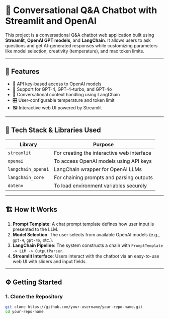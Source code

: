 # 💬 Conversational Q&A Chatbot with Streamlit and OpenAI

This project is a conversational Q&A chatbot web application built using **Streamlit**, **OpenAI GPT models**, and **LangChain**. It allows users to ask questions and get AI-generated responses while customizing parameters like model selection, creativity (temperature), and max token limits.

---

## 🚀 Features

- 🔐 API key-based access to OpenAI models
- 🤖 Support for GPT-4, GPT-4-turbo, and GPT-4o
- 🔄 Conversational context handling using LangChain
- 🎛️ User-configurable temperature and token limit
- 🖼️ Interactive web UI powered by Streamlit

---

## 🧰 Tech Stack & Libraries Used

| Library             | Purpose                                                                 |
|---------------------|-------------------------------------------------------------------------|
| `streamlit`         | For creating the interactive web interface                              |
| `openai`            | To access OpenAI models using API keys                                  |
| `langchain_openai`  | LangChain wrapper for OpenAI LLMs                                       |
| `langchain_core`    | For chaining prompts and parsing outputs                                |
| `dotenv`            | To load environment variables securely                                  |

---

## 🏗️ How It Works

1. **Prompt Template**: A chat prompt template defines how user input is presented to the LLM.
2. **Model Selection**: The user selects from available OpenAI models (e.g., `gpt-4`, `gpt-4o`, etc.).
3. **LangChain Pipeline**: The system constructs a chain with `PromptTemplate -> LLM -> OutputParser`.
4. **Streamlit Interface**: Users interact with the chatbot via an easy-to-use web UI with sliders and input fields.

---

## ⚙️ Getting Started

### 1. Clone the Repository

```bash
git clone https://github.com/your-username/your-repo-name.git
cd your-repo-name



